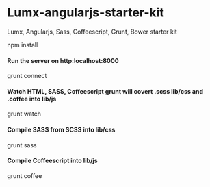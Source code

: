 # Lumx-angularjs-starter-kit
Lumx, Angularjs, Sass, Coffeescript, Grunt, Bower starter kit

npm install
#### Run the server on http:localhost:8000
grunt connect

#### Watch HTML, SASS, Coffeescript grunt will covert .scss lib/css and .coffee into lib/js 
grunt watch

#### Compile SASS from SCSS into lib/css
grunt sass

#### Compile Coffeescript into lib/js
grunt coffee


